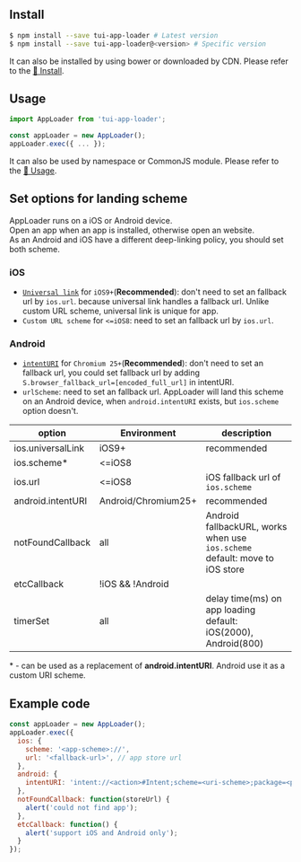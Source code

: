 ## Install

``` sh
$ npm install --save tui-app-loader # Latest version
$ npm install --save tui-app-loader@<version> # Specific version
```

It can also be installed by using bower or downloaded by CDN. Please refer to the [💾 Install](https://github.com/nhn/tui.app-loader#-install).

## Usage

```javascript
import AppLoader from 'tui-app-loader';

const appLoader = new AppLoader();
appLoader.exec({ ... });
```

It can also be used by namespace or CommonJS module. Please refer to the [🔨 Usage](https://github.com/nhn/tui.app-loader#-usage).

## Set options for landing scheme
AppLoader runs on a iOS or Android device.  
Open an app when an app is installed, otherwise open an website.  
As an Android and iOS have a different deep-linking policy, you should set both scheme.

### iOS
* [`Universal link`](https://developer.apple.com/library/content/documentation/General/Conceptual/AppSearch/UniversalLinks.html) for `iOS9+`(**Recommended**): don't need to set an fallback url by `ios.url`. because universal link handles a fallback url. Unlike custom URL scheme, universal link is unique for app.
* `Custom URL scheme` for `<=iOS8`:  need to set an fallback url by `ios.url`.

### Android
* [`intentURI`](https://developer.chrome.com/multidevice/android/intents) for `Chromium 25+`(**Recommended**): don't need to set an fallback url, you could set fallback url by adding `S.browser_fallback_url=[encoded_full_url]` in intentURI.
* `urlScheme`: need to set an fallback url. AppLoader will land this scheme on an Android device, when `android.intentURI` exists, but `ios.scheme` option doesn't.

| option  | Environment | description |
| -- | -- | -- |
| ios.universalLink | iOS9+ | recommended |
| ios.scheme* | <=iOS8 | |
| ios.url | <=iOS8 | iOS fallback url of `ios.scheme`|
| android.intentURI | Android/Chromium25+ | recommended |
| notFoundCallback | all | Android fallbackURL, works when use `ios.scheme` <br> default: move to iOS store |
| etcCallback | !iOS && !Android | |
| timerSet | all | delay time(ms) on app loading <br> default: iOS(2000), Android(800) |

\* - can be used as  a replacement of **android.intentURI**. Android use it as a custom URI scheme.

## Example code

```javascript
const appLoader = new AppLoader();
appLoader.exec({
  ios: {
    scheme: '<app-scheme>://',
    url: '<fallback-url>', // app store url
  },
  android: {
    intentURI: 'intent://<action>#Intent;scheme=<uri-scheme>;package=<package-name>;S.browser_fallback_url=<encoded-fallback-url>;end'
  },
  notFoundCallback: function(storeUrl) {
    alert('could not find app');
  },
  etcCallback: function() {
    alert('support iOS and Android only');
  }
});
```
